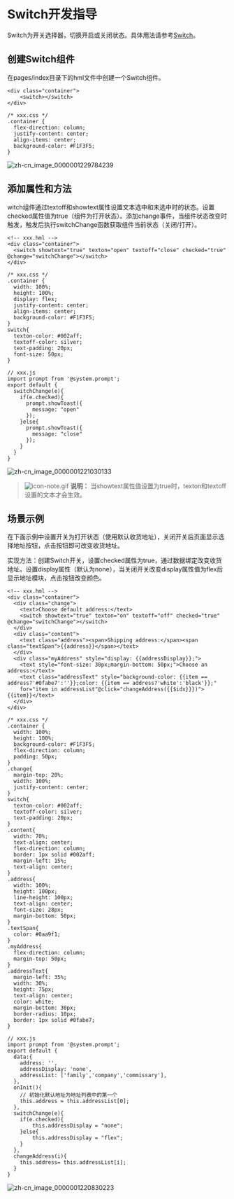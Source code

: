 # Switch开发指导


Switch为开关选择器，切换开启或关闭状态。具体用法请参考[Switch](../reference/arkui-js/js-components-basic-switch.md)。


## 创建Switch组件

在pages/index目录下的hml文件中创建一个Switch组件。


```
<div class="container">
    <switch></switch>
</div>
```


```
/* xxx.css */
.container {
  flex-direction: column;
  justify-content: center;
  align-items: center;
  background-color: #F1F3F5;
}
```

![zh-cn_image_0000001229784239](figures/zh-cn_image_0000001229784239.png)


## 添加属性和方法

  witch组件通过textoff和showtext属性设置文本选中和未选中时的状态。设置checked属性值为true（组件为打开状态）。添加change事件，当组件状态改变时触发，触发后执行switchChange函数获取组件当前状态（关闭/打开）。

```
<!-- xxx.hml -->
<div class="container">
  <switch showtext="true" texton="open" textoff="close" checked="true" @change="switchChange"></switch>
</div>
```


```
/* xxx.css */
.container {
  width: 100%;
  height: 100%; 
  display: flex;
  justify-content: center;
  align-items: center;
  background-color: #F1F3F5;
}
switch{
  texton-color: #002aff;
  textoff-color: silver;
  text-padding: 20px; 
  font-size: 50px;
}
```


```
// xxx.js
import prompt from '@system.prompt';
export default {
  switchChange(e){
    if(e.checked){
      prompt.showToast({
        message: "open"
      });
    }else{
      prompt.showToast({
        message: "close"
      });
    }
  }
}
```


![zh-cn_image_0000001221030133](figures/zh-cn_image_0000001221030133.gif)


> ![icon-note.gif](public_sys-resources/icon-note.gif) **说明：**
> 当showtext属性值设置为true时，texton和textoff设置的文本才会生效。


## 场景示例

在下面示例中设置开关为打开状态（使用默认收货地址），关闭开关后页面显示选择地址按钮，点击按钮即可改变收货地址。

  实现方法：创建Switch开关，设置checked属性为true，通过数据绑定改变收货地址。设置display属性（默认为none），当关闭开关改变display属性值为flex后显示地址模块，点击按钮改变颜色。

```
<!-- xxx.hml -->
<div class="container">
  <div class="change">
    <text>Choose default address:</text>
    <switch showtext="true" texton="on" textoff="off" checked="true" @change="switchChange"></switch>
  </div>
  <div class="content">
    <text class="address"><span>Shipping address:</span><span class="textSpan">{{address}}</span></text>
  </div>
  <div class="myAddress" style="display: {{addressDisplay}};">
    <text style="font-size: 30px;margin-bottom: 50px;">Choose an address:</text>
    <text class="addressText" style="background-color: {{item == address?'#0fabe7':''}};color: {{item == address?'white':'black'}};" 
    for="item in addressList"@click="changeAddress({{$idx}}})">{{item}}</text>
  </div>
</div>
```


```
/* xxx.css */
.container {
  width: 100%;
  height: 100%; 
  background-color: #F1F3F5;
  flex-direction: column;
  padding: 50px;
}
.change{
  margin-top: 20%;
  width: 100%;
  justify-content: center;
}
switch{
  texton-color: #002aff;
  textoff-color: silver;
  text-padding: 20px;
}
.content{
  width: 70%;
  text-align: center;
  flex-direction: column;
  border: 1px solid #002aff;
  margin-left: 15%;
  text-align: center;
}
.address{
  width: 100%;
  height: 100px;
  line-height: 100px;
  text-align: center;
  font-size: 28px;
  margin-bottom: 50px;
}
.textSpan{
  color: #0aa9f1;
}
.myAddress{
  flex-direction: column;
  margin-top: 50px;
}
.addressText{
  margin-left: 35%;
  width: 30%;
  height: 75px;
  text-align: center;
  color: white;
  margin-bottom: 30px;
  border-radius: 10px;
  border: 1px solid #0fabe7;
}
```


```
// xxx.js
import prompt from '@system.prompt';
export default {
  data:{
    address: '',
    addressDisplay: 'none',
    addressList: ['family','company','commissary'],
  },
  onInit(){
    // 初始化默认地址为地址列表中的第一个
    this.address = this.addressList[0];
  },
  switchChange(e){
    if(e.checked){
        this.addressDisplay = "none";
    }else{
        this.addressDisplay = "flex";
    }
  },
  changeAddress(i){
    this.address= this.addressList[i];
  }
}
```

![zh-cn_image_0000001220830223](figures/zh-cn_image_0000001220830223.gif)
